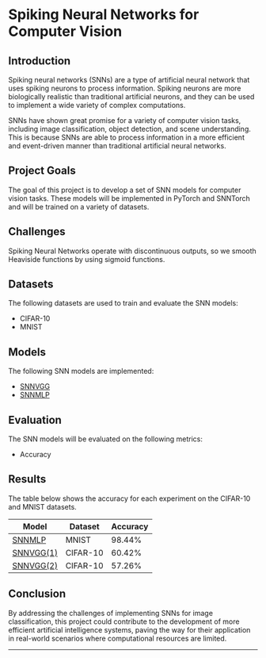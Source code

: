 # Spiking Neural Networks for Computer Vision

## Introduction

Spiking neural networks (SNNs) are a type of artificial neural network that uses spiking neurons to process information. Spiking neurons are more biologically realistic than traditional artificial neurons, and they can be used to implement a wide variety of complex computations.

SNNs have shown great promise for a variety of computer vision tasks, including image classification, object detection, and scene understanding. This is because SNNs are able to process information in a more efficient and event-driven manner than traditional artificial neural networks.

## Project Goals

The goal of this project is to develop a set of SNN models for computer vision tasks. These models will be implemented in PyTorch and SNNTorch and will be trained on a variety of datasets.

## Challenges

Spiking Neural Networks operate with discontinuous outputs, so we smooth Heaviside functions by using sigmoid functions.

## Datasets

The following datasets are used to train and evaluate the SNN models:

- CIFAR-10
- MNIST

## Models

The following SNN models are implemented:

- [SNNVGG](https://github.com/alexandro767/SNN_project/blob/main/SNN_VGG_2.ipynb)
- [SNNMLP](https://github.com/alexandro767/SNN_project/blob/main/SNN-MLP.ipynb)

## Evaluation

The SNN models will be evaluated on the following metrics:

- Accuracy

## Results

The table below shows the accuracy for each experiment on the CIFAR-10 and MNIST datasets.

| Model   | Dataset | Accuracy |
|---------|--------------------|----------------|
| [SNNMLP](https://github.com/alexandro767/SNN_project/blob/main/SNN-MLP.ipynb) | MNIST            | 98.44%            |
| [SNNVGG(1)](https://github.com/alexandro767/SNN_project/blob/main/SNN_VGG_like.ipynb) | CIFAR-10            | 60.42%            |
| [SNNVGG(2)](https://github.com/alexandro767/SNN_project/blob/main/SNN_VGG_2.ipynb) | CIFAR-10            | 57.26%            |

## Conclusion
By addressing the challenges of implementing SNNs for image classification, this project could contribute to the development of more efficient artificial intelligence systems, paving the way for their application in real-world scenarios where computational resources are limited.

---
